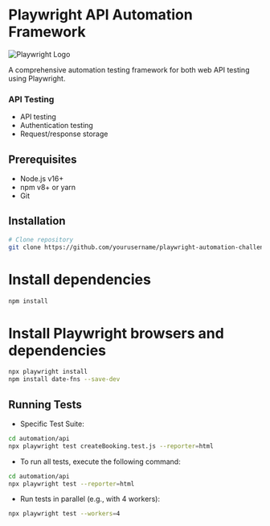 # Playwright API Automation Framework

![Playwright Logo](https://playwright.dev/img/playwright-logo.svg)

A comprehensive automation testing framework for both web API testing using Playwright.


### API Testing
- API testing
- Authentication testing
- Request/response storage

## Prerequisites

- Node.js v16+
- npm v8+ or yarn
- Git

## Installation

```bash
# Clone repository
git clone https://github.com/yourusername/playwright-automation-challenge.git
```

# Install dependencies
```bash
npm install
```

# Install Playwright browsers and dependencies
```bash
npx playwright install
npm install date-fns --save-dev
```


## Running Tests
- Specific Test Suite:

```bash
cd automation/api
npx playwright test createBooking.test.js --reporter=html 
```

- To run all tests, execute the following command:
```bash
cd automation/api
npx playwright test --reporter=html
```

- Run tests in parallel (e.g., with 4 workers):

```bash
npx playwright test --workers=4
```